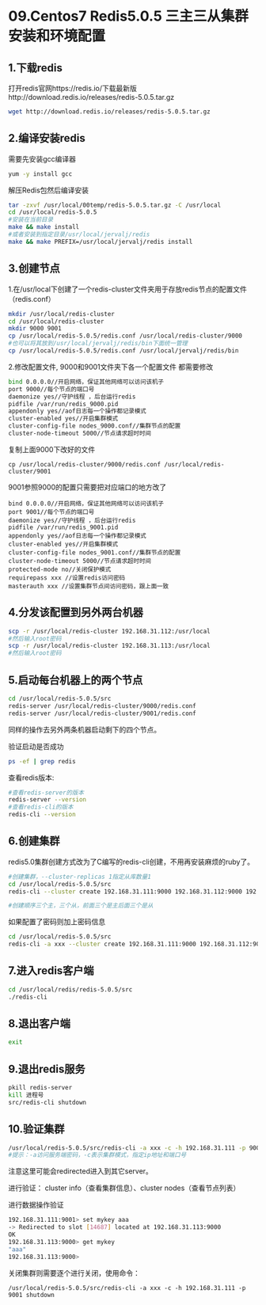 # 09.Centos7 Redis5.0.5 三主三从集群安装和环境配置

## 1.下载redis

打开redis官网https://redis.io/下载最新版http://download.redis.io/releases/redis-5.0.5.tar.gz

```bash
wget http://download.redis.io/releases/redis-5.0.5.tar.gz
```

## 2.编译安装redis

需要先安装gcc编译器

```bash
yum -y install gcc
```

解压Redis包然后编译安装

```bash
tar -zxvf /usr/local/00temp/redis-5.0.5.tar.gz -C /usr/local
cd /usr/local/redis-5.0.5
#安装在当前目录
make && make install
#或者安装到指定目录/usr/local/jervalj/redis
make && make PREFIX=/usr/local/jervalj/redis install
```

## 3.创建节点

1.在/usr/local下创建了一个redis-cluster文件夹用于存放redis节点的配置文件（redis.conf）

```bash
mkdir /usr/local/redis-cluster
cd /usr/local/redis-cluster
mkdir 9000 9001
cp /usr/local/redis-5.0.5/redis.conf /usr/local/redis-cluster/9000
#也可以将其放到/usr/local/jervalj/redis/bin下面统一管理
cp /usr/local/redis-5.0.5/redis.conf /usr/local/jervalj/redis/bin
```

2.修改配置文件, 9000和9001文件夹下各一个配置文件 都需要修改

```bash
bind 0.0.0.0//开启网络，保证其他网络可以访问该机子
port 9000//每个节点的端口号
daemonize yes//守护线程 ，后台运行redis
pidfile /var/run/redis_9000.pid
appendonly yes//aof日志每一个操作都记录模式
cluster-enabled yes//开启集群模式
cluster-config-file nodes_9000.conf//集群节点的配置
cluster-node-timeout 5000//节点请求超时时间
```

复制上面9000下改好的文件

```
cp /usr/local/redis-cluster/9000/redis.conf /usr/local/redis-cluster/9001
```

9001参照9000的配置只需要把对应端口的地方改了

```
bind 0.0.0.0//开启网络，保证其他网络可以访问该机子
port 9001//每个节点的端口号
daemonize yes//守护线程 ，后台运行redis
pidfile /var/run/redis_9001.pid
appendonly yes//aof日志每一个操作都记录模式
cluster-enabled yes//开启集群模式
cluster-config-file nodes_9001.conf//集群节点的配置
cluster-node-timeout 5000//节点请求超时时间
protected-mode no//关闭保护模式
requirepass xxx //设置redis访问密码
masterauth xxx //设置集群节点间访问密码，跟上面一致
```

## 4.分发该配置到另外两台机器

```bash
scp -r /usr/local/redis-cluster 192.168.31.112:/usr/local
#然后输入root密码
scp -r /usr/local/redis-cluster 192.168.31.113:/usr/local
#然后输入root密码
```

## 5.启动每台机器上的两个节点

```bash
cd /usr/local/redis-5.0.5/src
redis-server /usr/local/redis-cluster/9000/redis.conf
redis-server /usr/local/redis-cluster/9001/redis.conf
```

同样的操作去另外两条机器启动剩下的四个节点。

验证启动是否成功

```bash
ps -ef | grep redis
```

查看redis版本:

```bash
#查看redis-server的版本
redis-server --version
#查看redis-cli的版本
redis-cli --version
```

## 6.创建集群

redis5.0集群创建方式改为了C编写的redis-cli创建，不用再安装麻烦的ruby了。

```bash
#创建集群，--cluster-replicas 1指定从库数量1
cd /usr/local/redis-5.0.5/src
redis-cli --cluster create 192.168.31.111:9000 192.168.31.112:9000 192.168.31.113:9000 192.168.31.111:9001 192.168.31.112:9001 192.168.31.113:9001 --cluster-replicas 1

#创建顺序三个主，三个从，前面三个是主后面三个是从
```

如果配置了密码则加上密码信息

```bash
cd /usr/local/redis-5.0.5/src
redis-cli -a xxx --cluster create 192.168.31.111:9000 192.168.31.112:9000 192.168.31.113:9000 192.168.31.111:9001 192.168.31.112:9001 192.168.31.113:9001 --cluster-replicas 1
```

## 7.进入redis客户端

```bash
cd /usr/local/redis/redis-5.0.5/src
./redis-cli 
```

## 8.退出客户端

```bash
exit
```

## 9.退出redis服务

```bash
pkill redis-server
kill 进程号
src/redis-cli shutdown
```

## 10.验证集群

```bash
/usr/local/redis-5.0.5/src/redis-cli -a xxx -c -h 192.168.31.111 -p 9001
#提示：-a访问服务端密码，-c表示集群模式，指定ip地址和端口号
```

注意这里可能会redirected进入到其它server。

进行验证： cluster info（查看集群信息）、cluster nodes（查看节点列表）

进行数据操作验证

```bash
192.168.31.111:9001> set mykey aaa
-> Redirected to slot [14687] located at 192.168.31.113:9000
OK
192.168.31.113:9000> get mykey
"aaa"
192.168.31.113:9000> 
```

关闭集群则需要逐个进行关闭，使用命令：

```
/usr/local/redis-5.0.5/src/redis-cli -a xxx -c -h 192.168.31.111 -p 9001 shutdown
```

